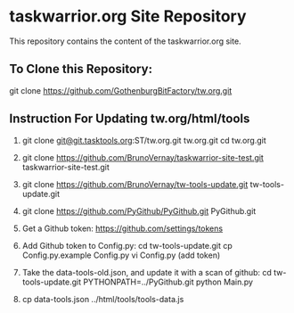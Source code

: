 # taskwarrior.org Site Repository

This repository contains the content of the taskwarrior.org site.


## To Clone this Repository:

   git clone https://github.com/GothenburgBitFactory/tw.org.git


## Instruction For Updating tw.org/html/tools

1. git clone git@git.tasktools.org:ST/tw.org.git tw.org.git
   cd tw.org.git

2. git clone https://github.com/BrunoVernay/taskwarrior-site-test.git taskwarrior-site-test.git

3. git clone https://github.com/BrunoVernay/tw-tools-update.git tw-tools-update.git

4. git clone https://github.com/PyGithub/PyGithub.git PyGithub.git

5. Get a Github token:
   https://github.com/settings/tokens

6. Add Github token to Config.py:
  cd tw-tools-update.git
  cp Config.py.example Config.py
  vi Config.py (add token)

7. Take the data-tools-old.json, and update it with a scan of github:
  cd tw-tools-update.git
  PYTHONPATH=../PyGithub.git python Main.py

8. cp data-tools.json ../html/tools/tools-data.js

